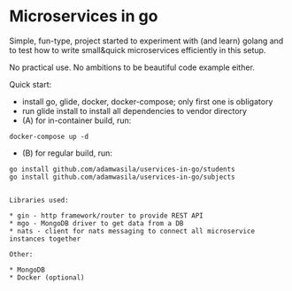 # Microservices in go

Simple, fun-type, project started to experiment with (and learn) golang and to test how to write small&quick microservices efficiently in this setup.

No practical use. No ambitions to be beautiful code example either. 

Quick start:

* install go, glide, docker, docker-compose; only first one is obligatory
* run glide install to install all dependencies to vendor directory
* (A) for in-container build, run:
```
docker-compose up -d
```
* (B) for regular build, run:
```
go install github.com/adamwasila/uservices-in-go/students
go install github.com/adamwasila/uservices-in-go/subjects
```
```

Libraries used:

* gin - http framework/router to provide REST API
* mgo - MongoDB driver to get data from a DB
* nats - client for nats messaging to connect all microservice instances together

Other:

* MongoDB
* Docker (optional)
